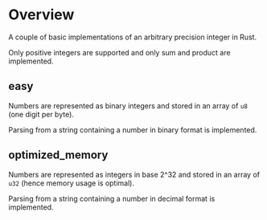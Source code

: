 # Overview

A couple of basic implementations of an arbitrary precision integer in Rust.

Only positive integers are supported and only sum and product are implemented.

## easy

Numbers are represented as binary integers and stored in an array of `u8` (one digit per byte).

Parsing from a string containing a number in binary format is implemented.

## optimized_memory

Numbers are represented as integers in base 2^32 and stored in an array of `u32`
(hence memory usage is optimal).

Parsing from a string containing a number in decimal format is implemented.

